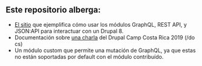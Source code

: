 ## Este repositorio alberga:

- [El sitio](https://dccr19-guestbook.netlify.com/) que ejemplifica cómo usar los módulos GraphQL, REST API, y JSON:API para interactuar con un Drupal 8.
- Documentación sobre [una charla](https://www.drupalcamp.cr/index.php/en/sessions/rest-graphql-o-jsonapi-que-no-hacer) del Drupal Camp Costa Rica 2019 (/do  cs)
- Un módulo custom que permite una mutación de GraphQL, ya que estas no están soportadas por default con el módulo contribuído.
